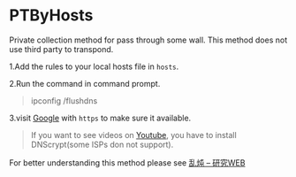 # PTByHosts
Private collection method for pass through some wall. This method does not use third party to transpond.

1.Add the rules to your local hosts file in `hosts`.

2.Run the command in command prompt.

> ipconfig /flushdns

3.visit [Google](https://www.google.com.hk) with `https` to make sure it available.

> If you want to see videos on [Youtube](https://www.youtube.com), you have to install DNScrypt(some ISPs don not support).

For better understanding this method please see [乱炖 – 研究WEB](http://levi.yii.so/hosts)
